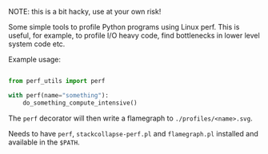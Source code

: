 NOTE: this is a bit hacky, use at your own risk!

Some simple tools to profile Python programs using Linux perf. This is useful, for
example, to profile I/O heavy code, find bottlenecks in lower level system code etc.

Example usage:

```python

from perf_utils import perf

with perf(name="something"):
    do_something_compute_intensive()

```

The `perf` decorator will then write a flamegraph to `./profiles/<name>.svg`.

Needs to have `perf`, `stackcollapse-perf.pl` and `flamegraph.pl` installed and
available in the `$PATH`.

